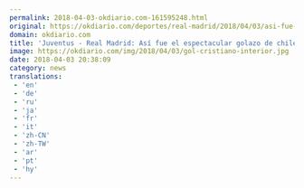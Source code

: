 ```yaml
---
permalink: 2018-04-03-okdiario.com-161595248.html
original: https://okdiario.com/deportes/real-madrid/2018/04/03/asi-fue-espectacular-golazo-chilena-cristiano-2061754
domain: okdiario.com
title: 'Juventus - Real Madrid: Así fue el espectacular golazo de chilena de Cristiano Ronaldo'
image: https://okdiario.com/img/2018/04/03/gol-cristiano-interior.jpg
date: 2018-04-03 20:38:09
category: news
translations: 
 - 'en'
 - 'de'
 - 'ru'
 - 'ja'
 - 'fr'
 - 'it'
 - 'zh-CN'
 - 'zh-TW'
 - 'ar'
 - 'pt'
 - 'hy'
---
```


